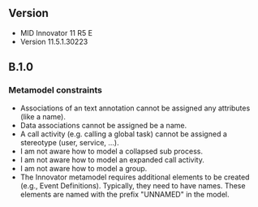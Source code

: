 ## Version
* MID Innovator 11 R5 E
* Version 11.5.1.30223

## B.1.0
### Metamodel constraints

* Associations of an text annotation cannot be assigned any attributes (like a name).
* Data associations cannot be assigned be a name.
* A call activity (e.g. calling a global task) cannot be assigned a stereotype (user, service, ...).
* I am not aware how to model a collapsed sub process.
* I am not aware how to model an expanded call activity.
* I am not aware how to model a group.
* The Innovator metamodel requires additional elements to be created (e.g., Event Definitions). Typically, they need to have names. These elements are named with the prefix "UNNAMED" in the model.

